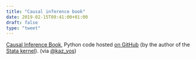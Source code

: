 ```yaml
---
title: "Causal inference book"
date: 2019-02-15T09:41:00+01:00
draft: false
type: "tweet"
---
```


[Causal Inference Book](https://www.hsph.harvard.edu/miguel-hernan/causal-inference-book/2015/), Python code hosted [on GitHub](https://github.com/jrfiedler/causal%5Finference%5Fpython%5Fcode) (by the author of the [Stata
kernel](https://github.com/jrfiedler/stata-kernel)). (via [@kaz\_yos](https://twitter.com/kaz%5Fyos/status/1096117519335780352))
